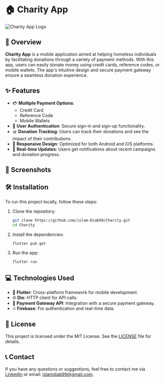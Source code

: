 # 🏠 Charity App

![Charity App Logo](link-to-logo-or-screenshot)

## 📖 Overview

**Charity App** is a mobile application aimed at helping homeless individuals by facilitating donations through a variety of payment methods. With this app, users can easily donate money using credit cards, reference codes, or mobile wallets. The app's intuitive design and secure payment gateway ensure a seamless donation experience.

## ✨ Features

- 💳 **Multiple Payment Options**: 
  - Credit Card
  - Reference Code
  - Mobile Wallets
- 🔐 **User Authentication**: Secure sign-in and sign-up functionality.
- 📊 **Donation Tracking**: Users can track their donations and see the impact of their contributions.
- 📱 **Responsive Design**: Optimized for both Android and iOS platforms.
- 🔔 **Real-time Updates**: Users get notifications about recent campaigns and donation progress.

## 📸 Screenshots



## 🛠️ Installation

To run this project locally, follow these steps:

1. Clone the repository:
   ```bash
   git clone https://github.com/islam-Diab99/Charity.git
   cd Charity
   ```

2. Install the dependencies:
   ```bash
   flutter pub get
   ```

3. Run the app:
   ```bash
   flutter run
   ```

## 💻 Technologies Used

- 🚀 **Flutter**: Cross-platform framework for mobile development.
- 🌐 **Dio**: HTTP client for API calls.
- 🏦 **Payment Gateway API**: Integration with a secure payment gateway.
- 🔥 **Firebase**: For authentication and real-time data.

## 📄 License

This project is licensed under the MIT License. See the [LICENSE](link-to-license-file) file for details.

## 📞 Contact

If you have any questions or suggestions, feel free to contact me via [LinkedIn](https://www.linkedin.com/in/islamdiab0/) or email: islamdiab99@gmail.com.

